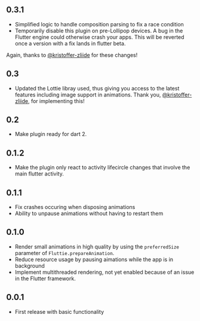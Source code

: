 ## 0.3.1
 * Simplified logic to handle composition parsing to fix a race condition
 * Temporarily disable this plugin on pre-Lollipop devices. A bug in the Flutter
   engine could otherwise crash your apps. This will be reverted once a version
   with a fix lands in flutter beta.
   
Again, thanks to [@kristoffer-zliide](https://github.com/kristoffer-zliide) for
these changes!

## 0.3
 * Updated the Lottie libray used, thus giving you access to the latest
   features including image support in animations. Thank you, [@kristoffer-zliide](https://github.com/kristoffer-zliide), for implementing this!

## 0.2
 * Make plugin ready for dart 2.

## 0.1.2
 * Make the plugin only react to activity lifecircle changes that involve the
   main flutter activity.

## 0.1.1
 * Fix crashes occuring when disposing animations
 * Ability to unpause animations without having to restart them

## 0.1.0
 * Render small animations in high quality by using the `preferredSize`
   parameter of `Fluttie.prepareAnimation`.
 * Reduce resource usage by pausing aimations while the app is in background
 * Implement multithreaded rendering, not yet enabled because of an issue in the
   Flutter framework.

## 0.0.1
* First release with basic functionality
